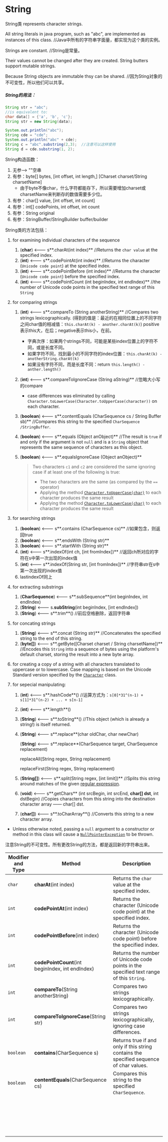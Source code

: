 # String

String类 represents character strings. 

All string literals in java program, such as "abc", are implemented as instances of this class. //Java中所有的字符串字面量，都实现为这个类的实例。

Strings are constant.  //String是常量。

Their values cannot be changed after they are created. String butters support mutable strings.

Because String objects are immutable thsy can be shared. //因为Sting对象的不可变性，所以他们可以共享。

##### String的用法：

```java
String str = "abc";
//is equivalent to:
char data[] = {'a', 'b', 'c'};  
String str = new String(data);
```

```java
System.out.println("abc");
String cde = "cde";
System.out.println("abc" + cde);
String c = "abc".substring(2,3);  //注意可以这样使用
String d = cde.substring(1, 2);
```

String构造函数：

1. 无参--> ""空串
2. 有参：byte[] bytes, [int offset, int length,] [Charset charset/String charsetName]
   * 由于byte不像char，什么字符都能存下，所以需要增加charset或charsetName来判断存的数值需要多少位。
3. 有参：char[] value, [int offset, int count]
4. 有参：int[] codePoints, int offset, int count
5. 有参：String original
6. 有参：StringBuffer/StringBuilder buffer/builder

String类的方法包括：

1. for examining individual characters of the sequence
   1. (**char**) <---  s**.charAt(int index)**  //Returns the `char value` at the specified index.
   2. (**int**) <---  s**.codePointAt(int index)**  //Returns the character (`Unicode code point`) at the specified index.
   3. (**int**) <---  s**.codePointBefore (int index)**  //Returns the character (`Unicode code point`) before the specified index.
   4. (**int**) <---  s**.codePointCount (int beginIndex, int endIndex)** //the number of Unicode code points in the specified text range of this `String`

2. for comparing strings

   1. (**int**) <--- s**.compareTo (String anotherString)**  //Compares two strings lexicographically.  (得到的值是：最近的在相同位置上的不同字符之间char值的相减值：`this.charAt(k) - another.charAt(k)`)  positive表示this大，在后；negative表示this小，在前。

      * 字典次序：如果两个strings不同，可能是某些index位置上的字符不同，或是长度不同。
      * 如果字符不同，找到最小的不同字符的index位置：`this.charAt(k) - anotherString.charAt(k)`  
      * 如果没有字符不同，而是长度不同：return `this.length() - anther.length()`

   2. (**int**) <--- s**.compareToIgnoreCase (String aString)**  //忽略大小写的compare

      * case differences was eliminated by calling `Character.toLowerCase(Character.toUpperCase(character))` on each character.

   3. (**boolean**) <--- s**.contentEquals (CharSequence cs / String Buffer sb)** //Compares this string to the specified `CharSequence /StringBuffer`.

   4. (**boolean**) <--- s**.equals (Object anObject)**  //The result is `true` if and only if the argument is not `null` and is a `String` object that represents the same sequence of characters as this object.

   5. (**boolean**) <--- s**.equalsIgnoreCase (Object anObject)** 

      > Two characters `c1` and `c2` are considered the same ignoring case if at least one of the following is true:
      >
      > - The two characters are the same (as compared by the `==` operator)
      > - Applying the method [`Character.toUpperCase(char)`](https://docs.oracle.com/javase/8/docs/api/java/lang/Character.html#toUpperCase-char-) to each character produces the same result
      > - Applying the method [`Character.toLowerCase(char)`](https://docs.oracle.com/javase/8/docs/api/java/lang/Character.html#toLowerCase-char-) to each character produces the same result

3. for searching strings

   1. (**boolean**) <--- s**.contains (CharSequence cs)**  //如果包含，则返回true
   2. (**boolean**) <--- s**.endsWith (String str)**
   3. (**boolean**) <--- s**.startWith (String str)**
   4. (**int**) <--- s**.indexOf(int ch, [int fromIndex])**  //返回ch所对应的字符在s中第一次出现的index值
   5. (**int**) <--- s**.indexOf(String str, [int fromIndex])**  //字符串str在s中第一次出现的index值
   6. lastindexOf同上

4. for extracting substrings

   1. (**CharSequence**) <--- s**.subSequence**(int beginIndex, int endIndex)
   2. (**String**) <--- s.**subString**(int beginIndex, [int endIndex])
   3. (**String**) <--- s**.trim**()  //前后空格删除，返回字符串

5. for concating strings

   1. (**String**) <--- s**.concat (String str)**  //Concatenates the specified string to the end of this string.
   2. (**byte[]**) <--- s**.getByte([Charset charset / String charsetName])** //Encodes this `String` into a sequence of bytes using the platform's default charset, storing the result into a new byte array.

6. for creating a copy of a string with all characters translated to uppercase or to lowercase. Case mapping is based on the Unicode Standard version specified by the [`Character`](https://docs.oracle.com/javase/8/docs/api/java/lang/Character.html) class.

7. for sepecial manipulating:

   1. (**int**) <--- s**.hashCode**()  //运算方式为：`s[0]*31^(n-1) + s[1]*31^(n-2) + ... + s[n-1]`

   2. (**int**) <--- s**.length**()

   3. (**String**) <--- s**.toString**()  //This object (which is already a string!) is itself returned.

   4. (**String**) <--- s**.replace**(char oldChar, char newChar)

      (**String**) <--- s**.replace**(CharSequence target, CharSequence replacement)

      replaceAll(String regex, String replacement)

      replaceFirst(String regex, String replacement)

   4. (**String[]**) <--- s**.split(String regex, [int limit])**  //Splits this string around matches of the given [regular expression](https://docs.oracle.com/javase/8/docs/api/java/util/regex/Pattern.html#sum).
   5. (**void**) <--- s**.getChars** (int srcBegin, int srcEnd, **char[] dst**, int dstBegin)  //Copies characters from this string into the destination character array —— char[] dst.
   6. (**char[]**) <--- s**.toCharArray**()  //Converts this string to a new character array.

* Unless otherwise noted, passing a `null` argument to a constructor or method in this class will cause a [`NullPointerException`](https://docs.oracle.com/javase/8/docs/api/java/lang/NullPointerException.html) to be thrown.

注意String的不可变性。所有更改String的方法，都是返回新的字符串出来。



| Modifier and Type | Method                                           | Description                                                  |
| ----------------- | ------------------------------------------------ | ------------------------------------------------------------ |
| `char`            | **charAt**(int index)                            | Returns the `char` value at the specified index.             |
| `int`             | **codePointAt**(int index)                       | Returns the character (Unicode code point) at the specified index. |
| `int`             | **codePointBefore**(int index)                   | Returns the character (Unicode code point) before the specified index. |
| `int`             | **codePointCount**(int beginIndex, int endIndex) | Returns the number of Unicode code points in the specified text range of this `String`. |
| `int`             | **compareTo**(String anotherString)              | Compares two strings lexicographically.                      |
| `int`             | **compareToIgnoreCase**(String str)              | Compares two strings lexicographically, ignoring case differences. |
| `boolean`         | **contains**(CharSequence s)                     | Returns true if and only if this string contains the specified sequence of char values. |
| `boolean`         | **contentEquals**(CharSequence cs)               | Compares this string to the specified `CharSequence`.        |
|                   |                                                  |                                                              |
|                   |                                                  |                                                              |
|                   |                                                  |                                                              |
|                   |                                                  |                                                              |
|                   |                                                  |                                                              |
|                   |                                                  |                                                              |
|                   |                                                  |                                                              |
|                   |                                                  |                                                              |
|                   |                                                  |                                                              |
|                   |                                                  |                                                              |
|                   |                                                  |                                                              |
|                   |                                                  |                                                              |
|                   |                                                  |                                                              |
|                   |                                                  |                                                              |
|                   |                                                  |                                                              |
|                   |                                                  |                                                              |
|                   |                                                  |                                                              |
|                   |                                                  |                                                              |
|                   |                                                  |                                                              |
|                   |                                                  |                                                              |
|                   |                                                  |                                                              |

